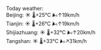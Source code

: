 Today weather:  
Beijing: ☀️   🌡️+25°C 🌬️↑19km/h  
Tianjin: ☀️   🌡️+26°C 🌬️↑19km/h  
Shijiazhuang: ☀️   🌡️+32°C 🌬️↑20km/h  
Tangshan: ☀️   🌡️+33°C 🌬️↗31km/h  
